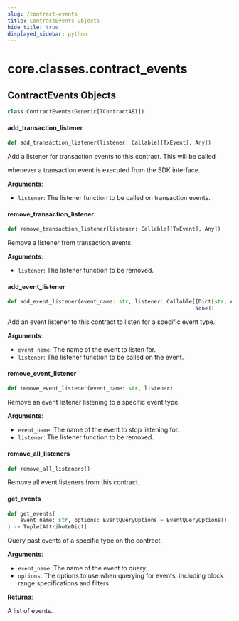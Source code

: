 ```yaml
---
slug: /contract-events
title: ContractEvents Objects
hide_title: true
displayed_sidebar: python
---
```

<a id="core.classes.contract_events"></a>

# core.classes.contract\_events

<a id="core.classes.contract_events.ContractEvents"></a>

## ContractEvents Objects

```python
class ContractEvents(Generic[TContractABI])
```

<a id="core.classes.contract_events.ContractEvents.add_transaction_listener"></a>

#### add\_transaction\_listener

```python
def add_transaction_listener(listener: Callable[[TxEvent], Any])
```

Add a listener for transaction events to this contract. This will be called

whenever a transaction event is executed from the SDK interface.

**Arguments**:

- `listener`: The listener function to be called on transaction events.

<a id="core.classes.contract_events.ContractEvents.remove_transaction_listener"></a>

#### remove\_transaction\_listener

```python
def remove_transaction_listener(listener: Callable[[TxEvent], Any])
```

Remove a listener from transaction events.

**Arguments**:

- `listener`: The listener function to be removed.

<a id="core.classes.contract_events.ContractEvents.add_event_listener"></a>

#### add\_event\_listener

```python
def add_event_listener(event_name: str, listener: Callable[[Dict[str, Any]],
                                                           None])
```

Add an event listener to this contract to listen for a specific event type.

**Arguments**:

- `event_name`: The name of the event to listen for.
- `listener`: The listener function to be called on the event.

<a id="core.classes.contract_events.ContractEvents.remove_event_listener"></a>

#### remove\_event\_listener

```python
def remove_event_listener(event_name: str, listener)
```

Remove an event listener listening to a specific event type.

**Arguments**:

- `event_name`: The name of the event to stop listening for.
- `listener`: The listener function to be removed.

<a id="core.classes.contract_events.ContractEvents.remove_all_listeners"></a>

#### remove\_all\_listeners

```python
def remove_all_listeners()
```

Remove all event listeners from this contract.

<a id="core.classes.contract_events.ContractEvents.get_events"></a>

#### get\_events

```python
def get_events(
    event_name: str, options: EventQueryOptions = EventQueryOptions()
) -> Tuple[AttributeDict]
```

Query past events of a specific type on the contract.

**Arguments**:

- `event_name`: The name of the event to query.
- `options`: The options to use when querying for events, including block range specifications and filters

**Returns**:

A list of events.
